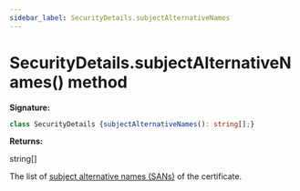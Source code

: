 ```yaml
---
sidebar_label: SecurityDetails.subjectAlternativeNames
---
```

# SecurityDetails.subjectAlternativeNames() method

**Signature:**

```typescript
class SecurityDetails {subjectAlternativeNames(): string[];}
```
**Returns:**

string\[\]

The list of [subject alternative names (SANs)](https://en.wikipedia.org/wiki/Subject_Alternative_Name) of the certificate.

